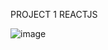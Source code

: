 PROJECT 1 REACTJS 


![image](https://github.com/ankit00010/REACTJS_PROJECT_1/assets/111192702/251ecee0-d11d-45e7-aaf7-c28eb8fbc392)
